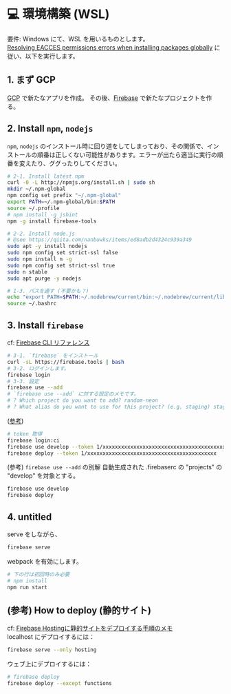 # :computer: 環境構築 (WSL)
要件: Windows にて、WSL を用いるものとします。  
[Resolving EACCES permissions errors when installing packages globally](https://docs.npmjs.com/resolving-eacces-permissions-errors-when-installing-packages-globally) に従い、以下を実行します。  

## 1. まず GCP
[GCP](https://console.cloud.google.com/apis/credentials/consent) で新たなアプリを作成。
その後、[Firebase](https://console.firebase.google.com/u/0/project/_/authentication/providers) で新たなプロジェクトを作る。

## 2. Install `npm`, `nodejs`
`npm`, `nodejs` のインストール時に回り道をしてしまっており、その関係で、インストールの順番は正しくない可能性があります。エラーが出たら適当に実行の順番を変えたり、ググったりしてください。  
```sh
# 2-1. Install latest npm
curl -0 -L http://npmjs.org/install.sh | sudo sh
mkdir ~/.npm-global
npm config set prefix "~/.npm-global"
export PATH=~/.npm-global/bin:$PATH
source ~/.profile
# npm install -g jshint
npm -g install firebase-tools

# 2-2. Install node.js
# @see https://qiita.com/nanbuwks/items/ed8adb2d4324c939a349
sudo apt -y install nodejs
sudo npm config set strict-ssl false
sudo npm install n -g
sudo npm config set strict-ssl true
sudo n stable
sudo apt purge -y nodejs

# 1-3. パスを通す (不要かも？)
echo "export PATH=$PATH:~/.nodebrew/current/bin:~/.nodebrew/current/lib/node_modules/npm/bin" >> ~/.bashrc
source ~/.bashrc
```

## 3. Install `firebase`
cf: [Firebase CLI リファレンス](https://firebase.google.com/docs/cli?hl=ja#install-cli-mac-linux)  
```sh
# 3-1. `firebase` をインストール
curl -sL https://firebase.tools | bash
# 3-2. ログインします。
firebase login
# 3-3. 設定
firebase use --add
# `firebase use --add` に対する設定のメモです。
# ? Which project do you want to add? random-neon
# ? What alias do you want to use for this project? (e.g. staging) staging
```

([参考](https://qiita.com/yamacraft/items/d8b623cceb5c91692b65))
```sh
# token 取得
firebase login:ci
firebase use develop --token 1/xxxxxxxxxxxxxxxxxxxxxxxxxxxxxxxxxxxxxxxxxx
firebase deploy --token 1/xxxxxxxxxxxxxxxxxxxxxxxxxxxxxxxxxxxxxxxxxx
```

(参考) `firebase use --add` の別解
自動生成された .firebaserc の "projects" の "develop" を対象とする。
```sh
firebase use develop
firebase deploy
```

## 4. untitled
serve をしながら、
```sh
firebase serve
```
webpack を有効にします。
```sh
# 下の行は初回時のみ必要
# npm install
npm run start
```

## (参考) How to deploy (静的サイト)
cf: [Firebase Hostingに静的サイトをデプロイする手順のメモ](https://qiita.com/rubytomato@github/items/b83caa01fc9c4993f526)  
localhost にデプロイするには：
```sh
firebase serve --only hosting
```
ウェブ上にデプロイするには：
```sh
# firebase deploy
firebase deploy --except functions
```
